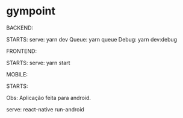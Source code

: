 # gympoint

BACKEND:

STARTS: 
serve: yarn dev
Queue: yarn queue
Debug: yarn dev:debug

FRONTEND:

STARTS:
serve: yarn start

MOBILE:

STARTS:

Obs: Aplicação feita para android.

serve: react-native run-android
